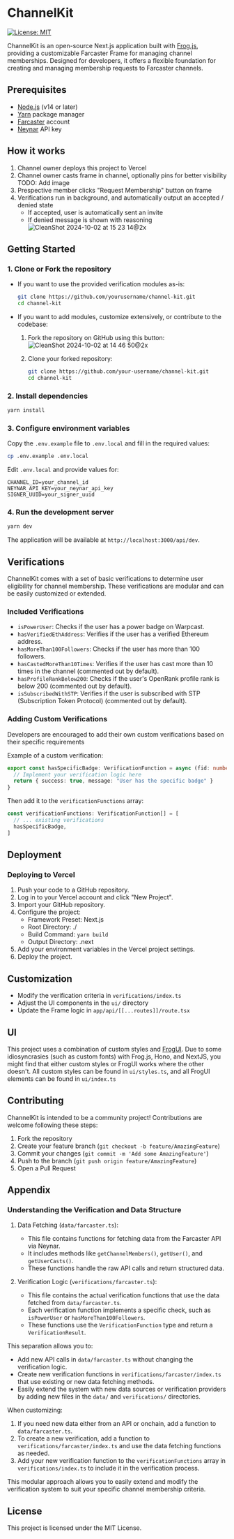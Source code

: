 # ChannelKit

[![License: MIT](https://img.shields.io/badge/License-MIT-yellow.svg)](https://opensource.org/licenses/MIT)

ChannelKit is an open-source Next.js application built with [Frog.js](https://frog.fm), providing a customizable Farcaster Frame for managing channel memberships. Designed for developers, it offers a flexible foundation for creating and managing membership requests to Farcaster channels.

## Prerequisites

- [Node.js] (v14 or later)
- [Yarn] package manager
- [Farcaster] account
- [Neynar] API key

[Node.js]: https://nodejs.org/
[Yarn]: https://yarnpkg.com/
[Farcaster]: https://www.farcaster.xyz/
[Neynar]: https://neynar.com/

## How it works
1. Channel owner deploys this project to Vercel
2. Channel owner casts frame in channel, optionally pins for better visibility
  TODO: Add image
3. Prespective member clicks "Request Membership" button on frame
4. Verifications run in background, and automatically output an accepted / denied state
    - If accepted, user is automatically sent an invite
    - If denied message is shown with reasoning
![CleanShot 2024-10-02 at 15 23 14@2x](https://github.com/user-attachments/assets/2c1d6cee-884a-4b0b-a414-62884a05267f)


## Getting Started

### 1. Clone or Fork the repository

- If you want to use the provided verification modules as-is:
  ```bash
  git clone https://github.com/yourusername/channel-kit.git
  cd channel-kit
  ```
- If you want to add modules, customize extensively, or contribute to the codebase:
  1. Fork the repository on GitHub using this button:
     ![CleanShot 2024-10-02 at 14 46 50@2x](https://github.com/user-attachments/assets/8ed66f5b-de31-4532-afb4-16fb961b9d10)
     
  2. Clone your forked repository:
     ```bash
     git clone https://github.com/your-username/channel-kit.git
     cd channel-kit
     ```

### 2. Install dependencies

```bash
yarn install
```

### 3. Configure environment variables

Copy the `.env.example` file to `.env.local` and fill in the required values:

```bash
cp .env.example .env.local
```

Edit `.env.local` and provide values for:

```
CHANNEL_ID=your_channel_id
NEYNAR_API_KEY=your_neynar_api_key
SIGNER_UUID=your_signer_uuid
```

### 4. Run the development server

```bash
yarn dev
```

The application will be available at `http://localhost:3000/api/dev`.

## Verifications

ChannelKit comes with a set of basic verifications to determine user eligibility for channel membership. These verifications are modular and can be easily customized or extended.

### Included Verifications

- `isPowerUser`: Checks if the user has a power badge on Warpcast.
- `hasVerifiedEthAddress`: Verifies if the user has a verified Ethereum address.
- `hasMoreThan100Followers`: Checks if the user has more than 100 followers.
- `hasCastedMoreThan10Times`: Verifies if the user has cast more than 10 times in the channel (commented out by default).
- `hasProfileRankBelow200`: Checks if the user's OpenRank profile rank is below 200 (commented out by default).
- `isSubscribedWithSTP`: Verifies if the user is subscribed with STP (Subscription Token Protocol) (commented out by default).

### Adding Custom Verifications

Developers are encouraged to add their own custom verifications based on their specific requirements

Example of a custom verification:

```typescript
export const hasSpecificBadge: VerificationFunction = async (fid: number): Promise<VerificationResult> => {
  // Implement your verification logic here
  return { success: true, message: "User has the specific badge" }
}
```

Then add it to the `verificationFunctions` array:

```typescript
const verificationFunctions: VerificationFunction[] = [
  // ... existing verifications
  hasSpecificBadge,
]
```

## Deployment

### Deploying to Vercel

1. Push your code to a GitHub repository.
2. Log in to your Vercel account and click "New Project".
3. Import your GitHub repository.
4. Configure the project:
   - Framework Preset: Next.js
   - Root Directory: ./
   - Build Command: `yarn build`
   - Output Directory: .next
5. Add your environment variables in the Vercel project settings.
6. Deploy the project.

## Customization

- Modify the verification criteria in `verifications/index.ts`
- Adjust the UI components in the `ui/` directory
- Update the Frame logic in `app/api/[[...routes]]/route.tsx`

## UI

This project uses a combination of custom styles and [FrogUI](https://frog.fm/ui). Due to some idiosyncrasies (such as custom fonts) with
Frog.js, Hono, and NextJS, you might find that either custom styles or FrogUI works where the other doesn't. All custom styles can be found
in `ui/styles.ts`, and all FrogUI elements can be found in `ui/index.ts`

## Contributing

ChannelKit is intended to be a community project! Contributions are welcome following these steps:

1. Fork the repository
2. Create your feature branch (`git checkout -b feature/AmazingFeature`)
3. Commit your changes (`git commit -m 'Add some AmazingFeature'`)
4. Push to the branch (`git push origin feature/AmazingFeature`)
5. Open a Pull Request

## Appendix
### Understanding the Verification and Data Structure

1. Data Fetching (`data/farcaster.ts`):
   - This file contains functions for fetching data from the Farcaster API via Neynar.
   - It includes methods like `getChannelMembers()`, `getUser()`, and `getUserCasts()`.
   - These functions handle the raw API calls and return structured data.

2. Verification Logic (`verifications/farcaster.ts`):
   - This file contains the actual verification functions that use the data fetched from `data/farcaster.ts`.
   - Each verification function implements a specific check, such as `isPowerUser` or `hasMoreThan100Followers`.
   - These functions use the `VerificationFunction` type and return a `VerificationResult`.

This separation allows you to:
- Add new API calls in `data/farcaster.ts` without changing the verification logic.
- Create new verification functions in `verifications/farcaster/index.ts` that use existing or new data fetching methods.
- Easily extend the system with new data sources or verification providers by adding new files in the `data/` and `verifications/` directories.

When customizing:
1. If you need new data either from an API or onchain, add a function to `data/farcaster.ts`.
2. To create a new verification, add a function to `verifications/farcaster/index.ts` and use the data fetching functions as needed.
3. Add your new verification function to the `verificationFunctions` array in `verifications/index.ts` to include it in the verification process.

This modular approach allows you to easily extend and modify the verification system to suit your specific channel membership criteria.

## License

This project is licensed under the MIT License.
